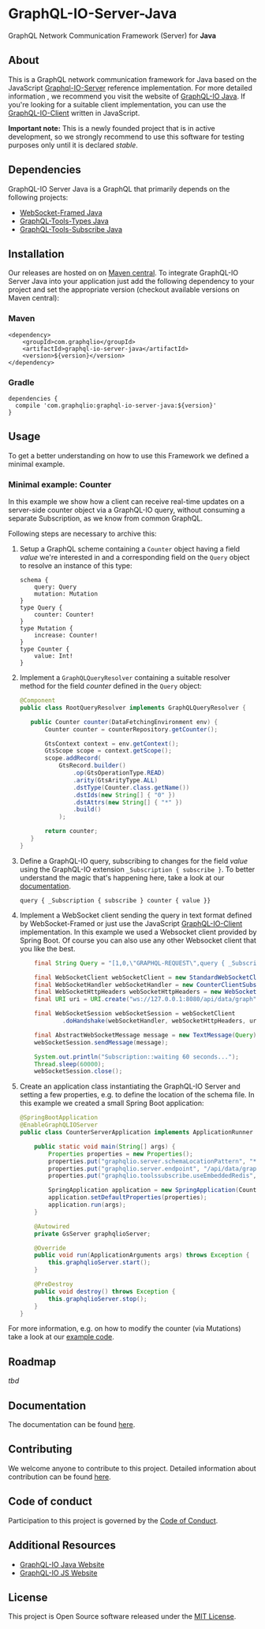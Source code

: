 # GraphQL-IO-Server-Java
GraphQL Network Communication Framework (Server) for **Java**

## About
This is a GraphQL network communication framework for Java based on the JavaScript 
[Graphql-IO-Server](https://github.com/rse/graphql-io-server) reference implementation. For more detailed information
, we recommend you visit the website of [GraphQL-IO Java](http://java.graphql-io.com/). If you're looking for a
 suitable client implementation, you can use the [GraphQL-IO-Client](https://github.com/rse/graphql-io-client
 ) written in JavaScript.

**Important note:** This is a newly founded project that is in active development, so we strongly recommend to use this
 software for testing purposes only until it is declared _stable_. 

## Dependencies
GraphQL-IO Server Java is a GraphQL that primarily depends on the following projects:

- [WebSocket-Framed Java](https://github.com/msg-systems/websocket-framed-java)
- [GraphQL-Tools-Types Java](https://github.com/msg-systems/graphql-tools-types-java)
- [GraphQL-Tools-Subscribe Java](https://github.com/msg-systems/graphql-tools-subscribe-java)

## Installation
Our releases are hosted on on [Maven central](). To integrate GraphQL-IO Server Java into your application just add the
 following dependency to your project and set the appropriate version (checkout available versions on Maven
  central):

### Maven

```
<dependency>
	<groupId>com.graphqlio</groupId>
	<artifactId>graphql-io-server-java</artifactId>
	<version>${version}</version>
</dependency>
```

### Gradle 
```
dependencies {
  compile 'com.graphqlio:graphql-io-server-java:${version}'
}
```

## Usage 
To get a better understanding on how to use this Framework we defined a minimal example.

### Minimal example: Counter 
In this example we show how a client can receive real-time updates on a server-side counter object via a GraphQL-IO
 query, without consuming a separate Subscription, as we know from common GraphQL.

Following steps are necessary to archive this:
1. Setup a GraphQL scheme containing a `Counter` object having a field _value_ we're interested in and a corresponding
 field on the `Query` object to resolve an instance of this type: 

    ```
    schema {
        query: Query
        mutation: Mutation
    }
    type Query {
        counter: Counter!
    }
    type Mutation {
        increase: Counter!
    }
    type Counter {
        value: Int!
    }
    ```

2. Implement a `GraphQLQueryResolver` containing a suitable resolver method for the field _counter_ defined in the
 `Query` object:
     ```java
     @Component
     public class RootQueryResolver implements GraphQLQueryResolver {
     
        public Counter counter(DataFetchingEnvironment env) {
            Counter counter = counterRepository.getCounter();
     
            GtsContext context = env.getContext();
            GtsScope scope = context.getScope();
            scope.addRecord(
                GtsRecord.builder()
                    .op(GtsOperationType.READ)
                    .arity(GtsArityType.ALL)
                    .dstType(Counter.class.getName())
                    .dstIds(new String[] { "0" })
                    .dstAttrs(new String[] { "*" })
                    .build()
                );
     
            return counter;
        }
     }
    ```
3. Define a GraphQL-IO query, subscribing to changes for the field _value_ using the GraphQL-IO extension `_Subscription
 { subscribe }`. To better understand the magic that's happening here, take a look at our [documentation]().

    ```
    query { _Subscription { subscribe } counter { value }}
    ```

4. Implement a WebSocket client sending the query in text format defined by WebSocket-Framed or just use the
 JavaScript [GraphQL-IO-Client](https://github.com/rse/graphql-io-client
 ) implementation. In this example we used a Websocket client provided by Spring Boot. Of course you can also use any
  other Websocket client that you like the best.

    ```java
        final String Query = "[1,0,\"GRAPHQL-REQUEST\",query { _Subscription { subscribe } counter { value } } ]";
    
        final WebSocketClient webSocketClient = new StandardWebSocketClient();
        final WebSocketHandler webSocketHandler = new CounterClientSubscriptionHandler();
        final WebSocketHttpHeaders webSocketHttpHeaders = new WebSocketHttpHeaders();
        final URI uri = URI.create("ws://127.0.0.1:8080/api/data/graph");
    
        final WebSocketSession webSocketSession = webSocketClient
                .doHandshake(webSocketHandler, webSocketHttpHeaders, uri).get();
    
        final AbstractWebSocketMessage message = new TextMessage(Query);
        webSocketSession.sendMessage(message);
    
        System.out.println("Subscription::waiting 60 seconds...");
        Thread.sleep(60000);
        webSocketSession.close();
    ```

5. Create an application class instantiating the GraphQL-IO Server and setting a few properties, e.g. to define the
 location of the schema file.  In this example we created a small Spring Boot application:

    ```java
    @SpringBootApplication
    @EnableGraphQLIOServer
    public class CounterServerApplication implements ApplicationRunner {
    
        public static void main(String[] args) {
            Properties properties = new Properties();
            properties.put("graphqlio.server.schemaLocationPattern", "**/*.counter.graphql");
            properties.put("graphqlio.server.endpoint", "/api/data/graph");
            properties.put("graphqlio.toolssubscribe.useEmbeddedRedis", "true");
    
            SpringApplication application = new SpringApplication(CounterServerApplication.class);
            application.setDefaultProperties(properties);
            application.run(args);
        }
    
        @Autowired
        private GsServer graphqlioServer;
    
        @Override
        public void run(ApplicationArguments args) throws Exception {
            this.graphqlioServer.start();
        }
    
        @PreDestroy
        public void destroy() throws Exception {
            this.graphqlioServer.stop();
        }
    }
    ```

For more information, e.g. on how to modify the counter (via Mutations) take a look at our 
[example code](https://github.com/msg-systems/graphql-io-server-java/samples/counter).

## Roadmap
_tbd_ 

## Documentation
The documentation can be found [here](http://java.graphql-io.com/).

## Contributing
We welcome anyone to contribute to this project. Detailed information about contribution can be found 
[here](CONTRIBUTING.md).

## Code of conduct
Participation to this project is governed by the [Code of Conduct](code-of-conduct.md).

## Additional Resources

- [GraphQL-IO Java Website](http://java.graphql-io.com/)
- [GraphQL-IO JS Website](http://graphql-io.com/)

## License 
This project is Open Source software released under the [MIT License](LICENSE).
